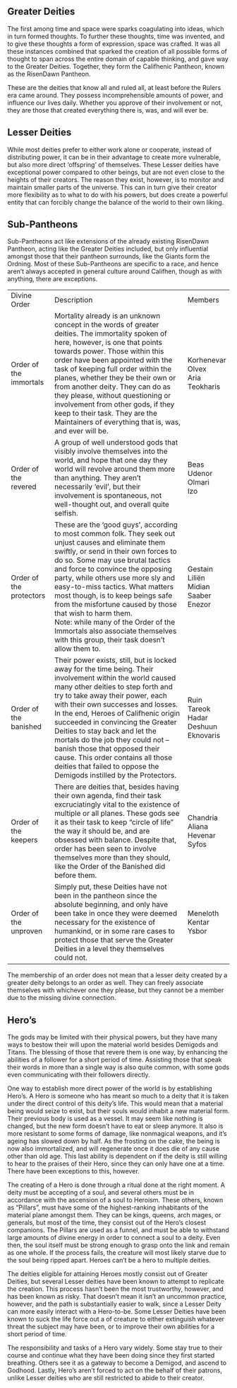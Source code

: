 ## Greater Deities

The first among time and space were sparks coagulating into ideas, which in turn formed thoughts. To further these thoughts, time was invented, and to give these thoughts a form of expression, space was crafted. It was all these instances combined that sparked the creation of all possible forms of thought to span across the entire domain of capable thinking, and gave way to the Greater Deities. Together, they form the Califhenic Pantheon, known as the RisenDawn Pantheon.

These are the deities that know all and ruled all, at least before the Rulers era came around. They possess incomprehensible amounts of power, and influence our lives daily. Whether you approve of their involvement or not, they are those that created everything there is, was, and will ever be.
## Lesser Deities

While most deities prefer to either work alone or cooperate, instead of distributing power, it can be in their advantage to create more vulnerable, but also more direct ‘offspring’ of themselves. These Lesser deities have exceptional power compared to other beings, but are not even close to the heights of their creators. The reason they exist, however, is to monitor and maintain smaller parts of the universe. This can in turn give their creator more flexibility as to what to do with his powers, but does create a powerful entity that can forcibly change the balance of the world to their own liking.
## Sub-Pantheons

Sub-Pantheons act like extensions of the already existing RisenDawn Pantheon, acting like the Greater Deities included, but only influential amongst those that their pantheon surrounds, like the Giants form the Ordning. Most of these Sub-Pantheons are specific to a race, and hence aren’t always accepted in general culture around Califhen, though as with anything, there are exceptions.

|   |   |   |
|---|---|---|
|Divine Order|Description|Members|
|Order of the immortals|Mortality already is an unknown concept in the words of greater deities. The immortality spoken of here, however, is one that points towards power. Those within this order have been appointed with the task of keeping full order within the planes, whether they be their own or from another deity. They can do as they please, without questioning or involvement from other gods, if they keep to their task. They are the Maintainers of everything that is, was, and ever will be.|Korhenevar<br>Olvex<br>Aria<br>Teokharis|
|Order of the revered|A group of well understood gods that visibly involve themselves into the world, and hope that one day they world will revolve around them more than anything. They aren’t necessarily ‘evil’, but their involvement is spontaneous, not well-thought out, and overall quite selfish.|Beas<br>Udenor<br>Olmari<br>Izo|
|Order of the protectors|These are the ‘good guys’, according to most common folk. They seek out unjust causes and eliminate them swiftly, or send in their own forces to do so. Some may use brutal tactics and force to convince the opposing party, while others use more sly and easy-to-miss tactics. What matters most though, is to keep beings safe from the misfortune caused by those that wish to harm them.  <br>Note: while many of the Order of the Immortals also associate themselves with this group, their task doesn’t allow them to.|Gestain<br>Liliën<br>Midian<br>Saaber<br>Enezor|
|Order of the banished|Their power exists, still, but is locked away for the time being. Their involvement within the world caused many other deities to step forth and try to take away their power, each with their own successes and losses. In the end, Heroes of Califhenic origin succeeded in convincing the Greater Deities to stay back and let the mortals do the job they could not – banish those that opposed their cause. This order contains all those deities that failed to oppose the Demigods instilled by the Protectors.|Ruin<br>Tareok<br>Hadar<br>Deshuun<br>Eknovaris|
|Order of the keepers|There are deities that, besides having their own agenda, find their task excruciatingly vital to the existence of multiple or all planes. These gods see it as their task to keep “circle of life” the way it should be, and are obsessed with balance. Despite that, order has been seen to involve themselves more than they should, like the Order of the Banished did before them.|Chandria<br>Aliana<br>Hevenar<br>Syfos|
|Order of the unproven|Simply put, these Deities have not been in the pantheon since the absolute beginning, and only have been take in once they were deemed necessary for the existence of humankind, or in some rare cases to protect those that serve the Greater Deities in a level they themselves could not.|Meneloth<br>Kentar<br>Ysbor|

The membership of an order does not mean that a lesser deity created by a greater deity belongs to an order as well. They can freely associate themselves with whichever one they please, but they cannot be a member due to the missing divine connection.
## Hero’s

The gods may be limited with their physical powers, but they have many ways to bestow their will upon the material world besides Demigods and Titans. The blessing of those that revere them is one way, by enhancing the abilities of a follower for a short period of time. Assisting those that speak their words in more than a single way is also quite common, with some gods even communicating with their followers directly. 

One way to establish more direct power of the world is by establishing Hero’s. A Hero is someone who has meant so much to a deity that it is taken under the direct control of this deity’s life. This would mean that a material being would seize to exist, but their souls would inhabit a new material form. Their previous body is used as a vessel. It may seem like nothing is changed, but the new form doesn’t have to eat or sleep anymore. It also is more resistant to some forms of damage, like nonmagical weapons, and it’s ageing has slowed down by half. As the frosting on the cake, the being is now also immortalized, and will regenerate once it does die of any cause other than old age. This last ability is dependent on if the deity is still willing to hear to the praises of their Hero, since they can only have one at a time. There have been exceptions to this, however.

The creating of a Hero is done through a ritual done at the right moment. A deity must be accepting of a soul, and several others must be in accordance with the ascension of a soul to Heroism. These others, known as “Pillars”, must have some of the highest-ranking inhabitants of the material plane amongst them. They can be kings, queens, arch mages, or generals, but most of the time, they consist out of the Hero’s closest companions. The Pillars are used as a funnel, and must be able to withstand large amounts of divine energy in order to connect a soul to a deity. Even then, the soul itself must be strong enough to grasp onto the link and remain as one whole. If the process fails, the creature will most likely starve due to the soul being ripped apart. Heroes can’t be a hero to multiple deities.

The deities eligible for attaining Heroes mostly consist out of Greater Deities, but several Lesser deities have been known to attempt to replicate the creation. This process hasn’t been the most trustworthy, however, and has been known as risky. That doesn’t mean it isn’t an uncommon practice, however, and the path is substantially easier to walk, since a Lesser Deity can more easily interact with a Hero-to-be. Some Lesser Deities have been known to suck the life force out a of creature to either extinguish whatever threat the subject may have been, or to improve their own abilities for a short period of time. 

The responsibility and tasks of a Hero vary widely. Some stay true to their course and continue what they have been doing since they first started breathing. Others see it as a gateway to become a Demigod, and ascend to Godhood. Lastly, Hero’s aren’t forced to act on the behalf of their patrons, unlike Lesser deities who are still restricted to abide to their creator.